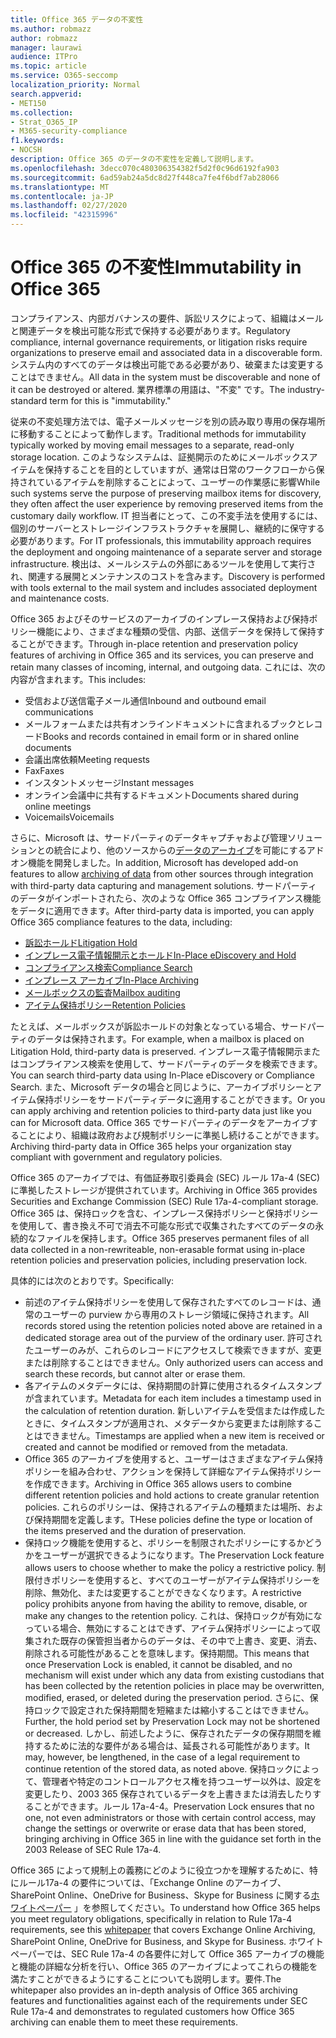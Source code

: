 ```yaml
---
title: Office 365 データの不変性
ms.author: robmazz
author: robmazz
manager: laurawi
audience: ITPro
ms.topic: article
ms.service: O365-seccomp
localization_priority: Normal
search.appverid:
- MET150
ms.collection:
- Strat_O365_IP
- M365-security-compliance
f1.keywords:
- NOCSH
description: Office 365 のデータの不変性を定義して説明します。
ms.openlocfilehash: 3decc070c480306354382f5d2f0c96d6192fa903
ms.sourcegitcommit: 6ad59ab24a5dc8d27f448ca7fe4f6bdf7ab28066
ms.translationtype: MT
ms.contentlocale: ja-JP
ms.lasthandoff: 02/27/2020
ms.locfileid: "42315996"
---
```

# <a name="immutability-in-office-365"></a><span data-ttu-id="d589c-103">Office 365 の不変性</span><span class="sxs-lookup"><span data-stu-id="d589c-103">Immutability in Office 365</span></span>

<span data-ttu-id="d589c-104">コンプライアンス、内部ガバナンスの要件、訴訟リスクによって、組織はメールと関連データを検出可能な形式で保持する必要があります。</span><span class="sxs-lookup"><span data-stu-id="d589c-104">Regulatory compliance, internal governance requirements, or litigation risks require organizations to preserve email and associated data in a discoverable form.</span></span> <span data-ttu-id="d589c-105">システム内のすべてのデータは検出可能である必要があり、破棄または変更することはできません。</span><span class="sxs-lookup"><span data-stu-id="d589c-105">All data in the system must be discoverable and none of it can be destroyed or altered.</span></span> <span data-ttu-id="d589c-106">業界標準の用語は、"不変" です。</span><span class="sxs-lookup"><span data-stu-id="d589c-106">The industry-standard term for this is "immutability."</span></span>

<span data-ttu-id="d589c-107">従来の不変処理方法では、電子メールメッセージを別の読み取り専用の保存場所に移動することによって動作します。</span><span class="sxs-lookup"><span data-stu-id="d589c-107">Traditional methods for immutability typically worked by moving email messages to a separate, read-only storage location.</span></span> <span data-ttu-id="d589c-108">このようなシステムは、証拠開示のためにメールボックスアイテムを保持することを目的としていますが、通常は日常のワークフローから保持されているアイテムを削除することによって、ユーザーの作業感に影響</span><span class="sxs-lookup"><span data-stu-id="d589c-108">While such systems serve the purpose of preserving mailbox items for discovery, they often affect the user experience by removing preserved items from the customary daily workflow.</span></span> <span data-ttu-id="d589c-109">IT 担当者にとって、この不変手法を使用するには、個別のサーバーとストレージインフラストラクチャを展開し、継続的に保守する必要があります。</span><span class="sxs-lookup"><span data-stu-id="d589c-109">For IT professionals, this immutability approach requires the deployment and ongoing maintenance of a separate server and storage infrastructure.</span></span> <span data-ttu-id="d589c-110">検出は、メールシステムの外部にあるツールを使用して実行され、関連する展開とメンテナンスのコストを含みます。</span><span class="sxs-lookup"><span data-stu-id="d589c-110">Discovery is performed with tools external to the mail system and includes associated deployment and maintenance costs.</span></span>

<span data-ttu-id="d589c-111">Office 365 およびそのサービスのアーカイブのインプレース保持および保持ポリシー機能により、さまざまな種類の受信、内部、送信データを保持して保持することができます。</span><span class="sxs-lookup"><span data-stu-id="d589c-111">Through in-place retention and preservation policy features of archiving in Office 365 and its services, you can preserve and retain many classes of incoming, internal, and outgoing data.</span></span> <span data-ttu-id="d589c-112">これには、次の内容が含まれます。</span><span class="sxs-lookup"><span data-stu-id="d589c-112">This includes:</span></span>

- <span data-ttu-id="d589c-113">受信および送信電子メール通信</span><span class="sxs-lookup"><span data-stu-id="d589c-113">Inbound and outbound email communications</span></span>
- <span data-ttu-id="d589c-114">メールフォームまたは共有オンラインドキュメントに含まれるブックとレコード</span><span class="sxs-lookup"><span data-stu-id="d589c-114">Books and records contained in email form or in shared online documents</span></span>
- <span data-ttu-id="d589c-115">会議出席依頼</span><span class="sxs-lookup"><span data-stu-id="d589c-115">Meeting requests</span></span>
- <span data-ttu-id="d589c-116">Fax</span><span class="sxs-lookup"><span data-stu-id="d589c-116">Faxes</span></span>
- <span data-ttu-id="d589c-117">インスタントメッセージ</span><span class="sxs-lookup"><span data-stu-id="d589c-117">Instant messages</span></span>
- <span data-ttu-id="d589c-118">オンライン会議中に共有するドキュメント</span><span class="sxs-lookup"><span data-stu-id="d589c-118">Documents shared during online meetings</span></span>
- <span data-ttu-id="d589c-119">Voicemails</span><span class="sxs-lookup"><span data-stu-id="d589c-119">Voicemails</span></span>

<span data-ttu-id="d589c-120">さらに、Microsoft は、サードパーティのデータキャプチャおよび管理ソリューションとの統合により、他のソースからの[データのアーカイブ](https://support.office.com/article/Archiving-third-party-data-in-Office-365-0ce338d5-3666-4a18-86ab-c6910ff408cc)を可能にするアドオン機能を開発しました。</span><span class="sxs-lookup"><span data-stu-id="d589c-120">In addition, Microsoft has developed add-on features to allow [archiving of data](https://support.office.com/article/Archiving-third-party-data-in-Office-365-0ce338d5-3666-4a18-86ab-c6910ff408cc) from other sources through integration with third-party data capturing and management solutions.</span></span> <span data-ttu-id="d589c-121">サードパーティのデータがインポートされたら、次のような Office 365 コンプライアンス機能をデータに適用できます。</span><span class="sxs-lookup"><span data-stu-id="d589c-121">After third-party data is imported, you can apply Office 365 compliance features to the data, including:</span></span>

- [<span data-ttu-id="d589c-122">訴訟ホールド</span><span class="sxs-lookup"><span data-stu-id="d589c-122">Litigation Hold</span></span>](https://docs.microsoft.com/microsoft-365/compliance/create-a-litigation-hold)
- [<span data-ttu-id="d589c-123">インプレース電子情報開示とホールド</span><span class="sxs-lookup"><span data-stu-id="d589c-123">In-Place eDiscovery and Hold</span></span>](https://docs.microsoft.com/microsoft-365/compliance/manage-legal-investigations)
- [<span data-ttu-id="d589c-124">コンプライアンス検索</span><span class="sxs-lookup"><span data-stu-id="d589c-124">Compliance Search</span></span>](https://docs.microsoft.com/microsoft-365/compliance/search-for-content)
- [<span data-ttu-id="d589c-125">インプレース アーカイブ</span><span class="sxs-lookup"><span data-stu-id="d589c-125">In-Place Archiving</span></span>](https://docs.microsoft.com/microsoft-365/compliance/enable-archive-mailboxes)
- [<span data-ttu-id="d589c-126">メールボックスの監査</span><span class="sxs-lookup"><span data-stu-id="d589c-126">Mailbox auditing</span></span>](https://docs.microsoft.com/microsoft-365/compliance/enable-mailbox-auditing)
- [<span data-ttu-id="d589c-127">アイテム保持ポリシー</span><span class="sxs-lookup"><span data-stu-id="d589c-127">Retention Policies</span></span>](https://docs.microsoft.com/microsoft-365/compliance/retention-policies)

<span data-ttu-id="d589c-128">たとえば、メールボックスが訴訟ホールドの対象となっている場合、サードパーティのデータは保持されます。</span><span class="sxs-lookup"><span data-stu-id="d589c-128">For example, when a mailbox is placed on Litigation Hold, third-party data is preserved.</span></span> <span data-ttu-id="d589c-129">インプレース電子情報開示またはコンプライアンス検索を使用して、サードパーティのデータを検索できます。</span><span class="sxs-lookup"><span data-stu-id="d589c-129">You can search third-party data using In-Place eDiscovery or Compliance Search.</span></span> <span data-ttu-id="d589c-130">また、Microsoft データの場合と同じように、アーカイブポリシーとアイテム保持ポリシーをサードパーティデータに適用することができます。</span><span class="sxs-lookup"><span data-stu-id="d589c-130">Or you can apply archiving and retention policies to third-party data just like you can for Microsoft data.</span></span> <span data-ttu-id="d589c-131">Office 365 でサードパーティのデータをアーカイブすることにより、組織は政府および規制ポリシーに準拠し続けることができます。</span><span class="sxs-lookup"><span data-stu-id="d589c-131">Archiving third-party data in Office 365 helps your organization stay compliant with government and regulatory policies.</span></span>

<span data-ttu-id="d589c-132">Office 365 のアーカイブでは、有価証券取引委員会 (SEC) ルール 17a-4 (SEC) に準拠したストレージが提供されています。</span><span class="sxs-lookup"><span data-stu-id="d589c-132">Archiving in Office 365 provides Securities and Exchange Commission (SEC) Rule 17a-4-compliant storage.</span></span> <span data-ttu-id="d589c-133">Office 365 は、保持ロックを含む、インプレース保持ポリシーと保持ポリシーを使用して、書き換え不可で消去不可能な形式で収集されたすべてのデータの永続的なファイルを保持します。</span><span class="sxs-lookup"><span data-stu-id="d589c-133">Office 365 preserves permanent files of all data collected in a non-rewriteable, non-erasable format using in-place retention policies and preservation policies, including preservation lock.</span></span>

<span data-ttu-id="d589c-134">具体的には次のとおりです。</span><span class="sxs-lookup"><span data-stu-id="d589c-134">Specifically:</span></span>

- <span data-ttu-id="d589c-135">前述のアイテム保持ポリシーを使用して保存されたすべてのレコードは、通常のユーザーの purview から専用のストレージ領域に保持されます。</span><span class="sxs-lookup"><span data-stu-id="d589c-135">All records stored using the retention policies noted above are retained in a dedicated storage area out of the purview of the ordinary user.</span></span> <span data-ttu-id="d589c-136">許可されたユーザーのみが、これらのレコードにアクセスして検索できますが、変更または削除することはできません。</span><span class="sxs-lookup"><span data-stu-id="d589c-136">Only authorized users can access and search these records, but cannot alter or erase them.</span></span>
- <span data-ttu-id="d589c-137">各アイテムのメタデータには、保持期間の計算に使用されるタイムスタンプが含まれています。</span><span class="sxs-lookup"><span data-stu-id="d589c-137">Metadata for each item includes a timestamp used in the calculation of retention duration.</span></span> <span data-ttu-id="d589c-138">新しいアイテムを受信または作成したときに、タイムスタンプが適用され、メタデータから変更または削除することはできません。</span><span class="sxs-lookup"><span data-stu-id="d589c-138">Timestamps are applied when a new item is received or created and cannot be modified or removed from the metadata.</span></span>
- <span data-ttu-id="d589c-139">Office 365 のアーカイブを使用すると、ユーザーはさまざまなアイテム保持ポリシーを組み合わせ、アクションを保持して詳細なアイテム保持ポリシーを作成できます。</span><span class="sxs-lookup"><span data-stu-id="d589c-139">Archiving in Office 365 allows users to combine different retention policies and hold actions to create granular retention policies.</span></span> <span data-ttu-id="d589c-140">これらのポリシーは、保持されるアイテムの種類または場所、および保持期間を定義します。</span><span class="sxs-lookup"><span data-stu-id="d589c-140">THese policies define the type or location of the items preserved and the duration of preservation.</span></span>
- <span data-ttu-id="d589c-141">保持ロック機能を使用すると、ポリシーを制限されたポリシーにするかどうかをユーザーが選択できるようになります。</span><span class="sxs-lookup"><span data-stu-id="d589c-141">The Preservation Lock feature allows users to choose whether to make the policy a restrictive policy.</span></span> <span data-ttu-id="d589c-142">制限付きポリシーを使用すると、すべてのユーザーがアイテム保持ポリシーを削除、無効化、または変更することができなくなります。</span><span class="sxs-lookup"><span data-stu-id="d589c-142">A restrictive policy prohibits anyone from having the ability to remove, disable, or make any changes to the retention policy.</span></span> <span data-ttu-id="d589c-143">これは、保持ロックが有効になっている場合、無効にすることはできず、アイテム保持ポリシーによって収集された既存の保管担当者からのデータは、その中で上書き、変更、消去、削除される可能性があることを意味します。保持期間。</span><span class="sxs-lookup"><span data-stu-id="d589c-143">This means that once Preservation Lock is enabled, it cannot be disabled, and no mechanism will exist under which any data from existing custodians that has been collected by the retention policies in place may be overwritten, modified, erased, or deleted during the preservation period.</span></span> <span data-ttu-id="d589c-144">さらに、保持ロックで設定された保持期間を短縮または縮小することはできません。</span><span class="sxs-lookup"><span data-stu-id="d589c-144">Further, the hold period set by Preservation Lock may not be shortened or decreased.</span></span> <span data-ttu-id="d589c-145">しかし、前述したように、保存されたデータの保存期間を維持するために法的な要件がある場合は、延長される可能性があります。</span><span class="sxs-lookup"><span data-stu-id="d589c-145">It may, however, be lengthened, in the case of a legal requirement to continue retention of the stored data, as noted above.</span></span> <span data-ttu-id="d589c-146">保持ロックによって、管理者や特定のコントロールアクセス権を持つユーザー以外は、設定を変更したり、2003 365 保存されているデータを上書きまたは消去したりすることができます。ルール 17a-4-4。</span><span class="sxs-lookup"><span data-stu-id="d589c-146">Preservation Lock ensures that no one, not even administrators or those with certain control access, may change the settings or overwrite or erase data that has been stored, bringing archiving in Office 365 in line with the guidance set forth in the 2003 Release of SEC Rule 17a-4.</span></span>

<span data-ttu-id="d589c-147">Office 365 によって規制上の義務にどのように役立つかを理解するために、特にルール17a-4 の要件については、「Exchange Online のアーカイブ、SharePoint Online、OneDrive for Business、Skype for Business に関する[ホワイトペーパー](https://go.microsoft.com/fwlink/?linkid=830440) 」を参照してください。</span><span class="sxs-lookup"><span data-stu-id="d589c-147">To understand how Office 365 helps you meet regulatory obligations, specifically in relation to Rule 17a-4 requirements, see this [whitepaper](https://go.microsoft.com/fwlink/?linkid=830440) that covers Exchange Online Archiving, SharePoint Online, OneDrive for Business, and Skype for Business.</span></span> <span data-ttu-id="d589c-148">ホワイトペーパーでは、SEC Rule 17a-4 の各要件に対して Office 365 アーカイブの機能と機能の詳細な分析を行い、Office 365 のアーカイブによってこれらの機能を満たすことができるようにすることについても説明します。要件.</span><span class="sxs-lookup"><span data-stu-id="d589c-148">The whitepaper also provides an in-depth analysis of Office 365 archiving features and functionalities against each of the requirements under SEC Rule 17a-4 and demonstrates to regulated customers how Office 365 archiving can enable them to meet these requirements.</span></span>
